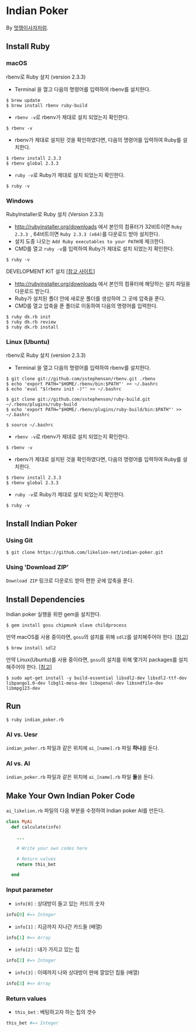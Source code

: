 # Indian Poker
By [멋쟁이사자처럼](http://likelion.net).

## Install Ruby

### macOS

rbenv로 Ruby 설치 (version 2.3.3)

* Terminal 을 열고 다음의 명령어를 입력하여 rbenv를 설치한다.
```console
$ brew update
$ brew install rbenv ruby-build
```
* `rbenv -v`로 rbenv가 제대로 설치 되었는지 확인한다.
```console
$ rbenv -v
```
* rbenv가 제대로 설치된 것을 확인하였다면, 다음의 명령어를 입력하여 Ruby를 설치한다.
```console
$ rbenv install 2.3.3
$ rbenv global 2.3.3
```
* `ruby -v`로 Ruby가 제대로 설치 되었는지 확인한다.
```console
$ ruby -v
```

### Windows

RubyInstaller로 Ruby 설치 (Version 2.3.3)
* http://rubyinstaller.org/downloads 에서 본인의 컴퓨터가 32비트이면 `Ruby 2.3.3 `, 64비트이면 `Ruby 2.3.3 (x64)`를 다운로드 받아 설치한다.
* 설치 도중 나오는 `Add Ruby executables to your PATH`에 체크한다.
* CMD를 열고 `ruby -v`를 입력하여 Ruby가 제대로 설치 되었는지 확인한다.
```console
$ ruby -v
```

DEVELOPMENT KIT 설치 [[참고 사이트](https://github.com/oneclick/rubyinstaller/wiki/Development-Kit)]
* http://rubyinstaller.org/downloads 에서 본인의 컴퓨터에 해당하는 설치 파일을 다운로드 받는다.
* Ruby가 설치된 폴더 안에 새로운 폴더를 생성하여 그 곳에 압축을 푼다.
* CMD를 열고 압축을 푼 폴더로 이동하여 다음의 명령어를 입력한다.
```console
$ ruby dk.rb init
$ ruby dk.rb review
$ ruby dk.rb install
```

### Linux (Ubuntu)

rbenv로 Ruby 설치 (version 2.3.3)
* Terminal 을 열고 다음의 명령어를 입력하여 rbenv를 설치한다.
```console
$ git clone git://github.com/sstephenson/rbenv.git .rbenv
$ echo 'export PATH="$HOME/.rbenv/bin:$PATH"' >> ~/.bashrc
$ echo 'eval "$(rbenv init -)"' >> ~/.bashrc

$ git clone git://github.com/sstephenson/ruby-build.git ~/.rbenv/plugins/ruby-build
$ echo 'export PATH="$HOME/.rbenv/plugins/ruby-build/bin:$PATH"' >> ~/.bashrc

$ source ~/.bashrc
```
* `rbenv -v`로 rbenv가 제대로 설치 되었는지 확인한다.
```console
$ rbenv -v
```
* rbenv가 제대로 설치된 것을 확인하였다면, 다음의 명령어를 입력하여 Ruby를 설치한다.

```console
$ rbenv install 2.3.3
$ rbenv global 2.3.3
```
* `ruby -v`로 Ruby가 제대로 설치 되었는지 확인한다.
```console
$ ruby -v
```

## Install Indian Poker

### Using Git
```console
$ git clone https://github.com/likelion-net/indian-poker.git
```

### Using 'Download ZIP'

`Download ZIP` 링크로 다운로드 받아 편한 곳에 압축을 푼다.

## Install Dependencies
Indian poker 실행을 위한 gem을 설치한다.
```console
$ gem install gosu chipmunk slave childprocess
```

만약 macOS를 사용 중이라면, `gosu`의 설치를 위해 `sdl2`를 설치해주어야 한다. [[참고](https://github.com/gosu/gosu/wiki/Getting-Started-on-OS-X)]
```console
$ brew install sdl2
```

만약 Linux(Ubuntu)를 사용 중이라면, `gosu`의 설치를 위해 몇가지 packages를 설치해주어야 한다. [[참고](https://github.com/gosu/gosu/wiki/Getting-Started-on-Linux)]
```console
$ sudo apt-get install -y build-essential libsdl2-dev libsdl2-ttf-dev libpango1.0-dev libgl1-mesa-dev libopenal-dev libsndfile-dev libmpg123-dev
```


## Run
```console
$ ruby indian_poker.rb
```

### AI vs. Uesr
`indian_poker.rb` 파일과 같은 위치에 `ai_[name].rb` 파일 **하나**를 둔다.

### AI vs. AI
`indian_poker.rb` 파일과 같은 위치에 `ai_[name].rb` 파일 **둘**을 둔다.

## Make Your Own Indian Poker Code
`ai_likelion.rb` 파일의 다음 부분을 수정하여 Indian poker AI를 만든다.

```ruby
class MyAi
  def calculate(info)

    ...

    # Write your own codes here

    # Return values
    return this_bet

  end
```

### Input parameter
- `info[0]` : 상대방이 들고 있는 카드의 숫자
```ruby
info[0] #=> Integer
```

- `info[1]` : 지금까지 지나간 카드들 (배열)
```ruby
info[1] #=> Array
```

- `info[2]` : 내가 가지고 있는 칩
```ruby
info[2] #=> Integer
```

- `info[3]` : 이때까지 나와 상대방이 판에 깔았던 칩들 (배열)
```ruby
info[3] #=> Array
```

### Return values
- `this_bet` : 베팅하고자 하는 칩의 갯수
```ruby
this_bet #=> Integer
```
